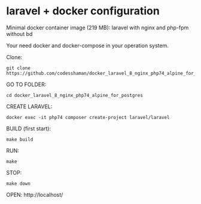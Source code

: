 # laravel + docker configuration
Minimal docker container image (219 MB): laravel with nginx and php-fpm without bd

Your need docker and docker-compose in your operation system.

Clone: 
```
git clone https://github.com/codesshaman/docker_laravel_8_nginx_php74_alpine_for_postgres.git
```

GO TO FOLDER:

``cd docker_laravel_8_nginx_php74_alpine_for_postgres``

CREATE LARAVEL:

``docker exec -it php74 composer create-project laravel/laravel``

BUILD (first start):

``make build``

RUN:

``make``

STOP:

``make down``

OPEN:
http://localhost/
